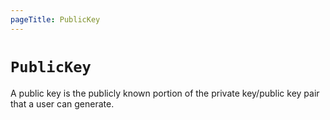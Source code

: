```yaml
---
pageTitle: PublicKey
---
```


# `PublicKey`

A public key is the publicly known portion of the private key/public key pair that a user can generate.
